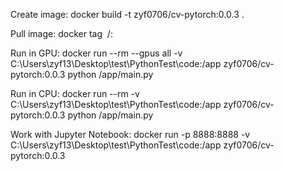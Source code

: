 Create image:
     docker build -t zyf0706/cv-pytorch:0.0.3 . 

Pull image:
     docker tag <image name> <user name>/<image name>:<version>        

Run in GPU:
    docker run --rm --gpus all -v C:\Users\zyf13\Desktop\test\PythonTest\code:/app zyf0706/cv-pytorch:0.0.3 python /app/main.py

Run in CPU:
    docker run --rm -v C:\Users\zyf13\Desktop\test\PythonTest\code:/app zyf0706/cv-pytorch:0.0.3 python /app/main.py

Work with Jupyter Notebook:
    docker run -p 8888:8888 -v C:\Users\zyf13\Desktop\test\PythonTest\code:/app zyf0706/cv-pytorch:0.0.3